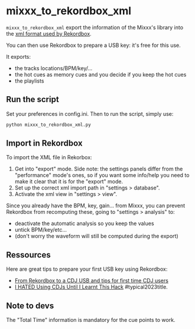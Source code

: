 # mixxx_to_rekordbox_xml

`mixxx_to_rekordbox_xml` export the information of the Mixxx's library
into the [xml format used by Rekordbox](https://cdn.rekordbox.com/files/20200410160904/xml_format_list.pdf).

You can then use Rekordbox to prepare a USB key: it's free for this use.

It exports:

- the tracks locations/BPM/key/...
- the hot cues as memory cues and you decide if you keep the hot cues
- the playlists

## Run the script

Set your preferences in config.ini. Then to run the script, simply use:

```bash
python mixxx_to_rekordbox_xml.py
```

## Import in Rekordbox

To import the XML file in Rekorbox:

1. Get into "export" mode. Side note: the settings panels differ from the "performance" mode's ones, so if you want some info/help you need to make it clear that it is for the "export" mode.
2. Set up the correct xml import path in "settings > database".
3. Activate the xml view in "settings > view".

Since you already have the BPM, key, gain… from Mixxx, you can prevent Rekordbox from recomputing these, going to "settings > analysis" to:

- deactivate the automatic analysis so you keep the values
- untick BPM/key/etc...
- (don't worry the waveform will still be computed during the export)

## Ressources

Here are great tips to prepare your first USB key using Rekordbox:

- [From Rekordbox to a CDJ USB and tips for first time CDJ users](https://youtu.be/A5f85g-Kvhg)
- [I HATED Using CDJs Until I Learnt This Hack](https://youtu.be/pznqHFsNo2g) #typical2023title.

## Note to devs

The "Total Time" information is mandatory for the cue points to work.
